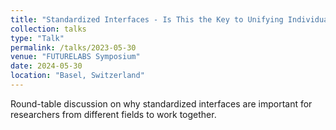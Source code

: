 ```yaml
---
title: "Standardized Interfaces - Is This the Key to Unifying Individuals from Different Fields Working Collaboratively?"
collection: talks
type: "Talk"
permalink: /talks/2023-05-30
venue: "FUTURELABS Symposium"
date: 2024-05-30
location: "Basel, Switzerland"
---
```


Round-table discussion on why standardized interfaces are important for researchers from different fields to work together.